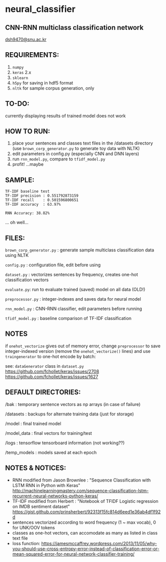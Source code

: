 # neural_classifier

## CNN-RNN multiclass classification network
dsh9470@snu.ac.kr


## REQUIREMENTS:
1. `numpy`
2. `keras` 2.x
3. `sklearn`
4. `h5py` for saving in hdf5 format
5. `nltk` for sample corpus generation, only


## TO-DO:
currently displaying results of trained model does not work


## HOW TO RUN:
1. place your sentences and classes text files in the /datasets directory (use `brown_corp_generator.py` to generate toy data with NLTK)
2. edit parameters in config.py (especially CNN and DNN layers)
3. run `rnn_model.py`, compare to `tfidf_model.py`
4. profit! ...maybe


## SAMPLE:
```
TF-IDF baseline test
TF-IDF precision : 0.551792873159
TF-IDF recall    : 0.501596800651
TF-IDF accuracy  : 63.97%

RNN Accuracy: 38.82%
```
... oh well...


## FILES:
`brown_corp_generator.py` : generate sample multiclass classification data using NLTK

`config.py` : configuration file, edit before using

`dataset.py` : vectorizes sentences by frequency, creates one-hot classification vectors

`evaluate.py`: run to evaluate trained (saved) model on all data (OLD!)

`preprocessor.py` : integer-indexes and saves data for neural model

`rnn_model.py` : CNN-RNN classifier, edit parameters before running

`tfidf_model.py` : baseline comparison of TF-IDF classification


## NOTES
if `onehot_vectorize` gives out of memory error, change `preprocessor` to save integer-indexed version (remove the `onehot_vectorize()` lines) and use `traingenerator` to one-hot encode by batch:

see:
`dataGenerator` class in `dataset.py`
https://github.com/fchollet/keras/issues/2708
https://github.com/fchollet/keras/issues/1627


## DEFAULT DIRECTORIES:
/bak : temporary sentence vectors as np arrays (in case of failure)

/datasets : backups for alternate training data (just for storage)

/model : final trained model

/model_data : final vectors for training/test

/logs : tensorflow tensorboard information (not working??)

/temp_models : models saved at each epoch


## NOTES & NOTICES:
- RNN modified from Jason Brownlee : "Sequence Classification with LSTM RNN in Python with Keras"
  http://machinelearningmastery.com/sequence-classification-lstm-recurrent-neural-networks-python-keras/
- TF-IDF modified from Herbert : "Notebook of TFIDF Logistic regression on IMDB sentiment dataset"
  https://gist.github.com/prinsherbert/92313f15fc814d6eed1e36ab4df1f92d
- sentences vectorized according to word frequency (1 ~ max vocab), 0 for UNK/OOV tokens
- classes as one-hot vectors, can accomodate as many as listed in class text file
- loss function: https://jamesmccaffrey.wordpress.com/2013/11/05/why-you-should-use-cross-entropy-error-instead-of-classification-error-or-mean-squared-error-for-neural-network-classifier-training/






